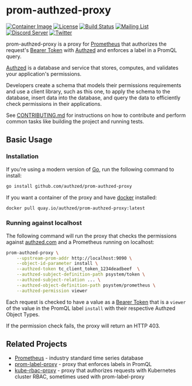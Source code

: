 # prom-authzed-proxy

[![Container Image](https://img.shields.io/github/v/release/authzed/prom-authzed-proxy?color=%232496ED&label=container&logo=docker "Container Image")](https://quay.io/repository/authzed/prom-authzed-proxy)
[![License](https://img.shields.io/badge/license-Apache--2.0-blue.svg)](https://www.apache.org/licenses/LICENSE-2.0.html)
[![Build Status](https://github.com/authzed/prom-authzed-proxy/workflows/Build%20&%20Test/badge.svg)](https://github.com/authzed/prom-authzed-proxy/actions)
[![Mailing List](https://img.shields.io/badge/email-google%20groups-4285F4)](https://groups.google.com/g/authzed-oss)
[![Discord Server](https://img.shields.io/discord/844600078504951838?color=7289da&logo=discord "Discord Server")](https://discord.gg/jTysUaxXzM)
[![Twitter](https://img.shields.io/twitter/follow/authzed?color=%23179CF0&logo=twitter&style=flat-square)](https://twitter.com/authzed)

prom-authzed-proxy is a proxy for [Prometheus] that authorizes the request's [Bearer Token] with [Authzed] and enforces a label in a PromQL query.

[Authzed] is a database and service that stores, computes, and validates your application's permissions.

Developers create a schema that models their permissions requirements and use a client library, such as this one, to apply the schema to the database, insert data into the database, and query the data to efficiently check permissions in their applications.

See [CONTRIBUTING.md] for instructions on how to contribute and perform common tasks like building the project and running tests.

[Prometheus]: https://prometheus.io
[prom-label-proxy]: https://github.com/prometheus-community/prom-label-proxy
[Bearer Token]: https://datatracker.ietf.org/doc/html/rfc6750#section-2.1
[Authzed]: https://authzed.com
[CONTRIBUTING.md]: CONTRIBUTING.md

## Basic Usage

### Installation

If you're using a modern version of [Go], run the following command to install:

```sh
go install github.com/authzed/prom-authzed-proxy
```

If you want a container of the proxy and have [docker] installed:

```sh
docker pull quay.io/authzed/prom-authzed-proxy:latest
```

[Go]: https://golang.org/dl/
[docker]: https://www.docker.com/products/docker-desktop

### Running against localhost

The following command will run the proxy that checks the permissions against [authzed.com] and a Prometheus running on localhost:

```sh
prom-authzed-proxy \
    --upstream-prom-addr http://localhost:9090 \
    --object-id-parameter install \
    --authzed-token tc_client_token_1234deadbeef  \
    --authzed-subject-definition-path psystem/token \
    --authzed-subject-relation ... \
    --authzed-object-definition-path psystem/prometheus \
    --authzed-permission viewer
```

Each request is checked to have a value as a [Bearer Token] that is a `viewer` of the value in the PromQL label `install` with their respective Authzed Object Types.

If the permission check fails, the proxy will return an HTTP 403.

[authzed.com]: https://authzed.com
[Bearer Token]: https://datatracker.ietf.org/doc/html/rfc6750#section-2.1

## Related Projects

- [Prometheus] - industry standard time series database
- [prom-label-proxy] - proxy that enforces labels in PromQL
- [kube-rbac-proxy] - proxy that authorizes requests with Kubernetes cluster RBAC, sometimes used with prom-label-proxy

[kube-rbac-proxy]: https://github.com/brancz/kube-rbac-proxy
